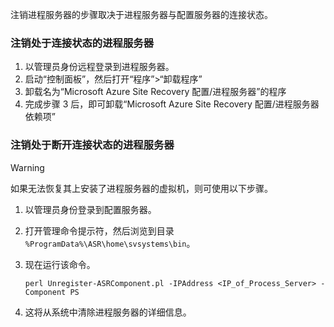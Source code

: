 注销进程服务器的步骤取决于进程服务器与配置服务器的连接状态。

### <a name="unregister-a-process-server-that-is-in-a-connected-state"></a>注销处于连接状态的进程服务器

1. 以管理员身份远程登录到进程服务器。
2. 启动“控制面板”，然后打开“程序”>“卸载程序”
3. 卸载名为“Microsoft Azure Site Recovery 配置/进程服务器”的程序
4. 完成步骤 3 后，即可卸载“Microsoft Azure Site Recovery 配置/进程服务器依赖项”

### <a name="unregister-a-process-server-that-is-in-a-disconnected-state"></a>注销处于断开连接状态的进程服务器

> [!WARNING]
> 如果无法恢复其上安装了进程服务器的虚拟机，则可使用以下步骤。

1. 以管理员身份登录到配置服务器。
2. 打开管理命令提示符，然后浏览到目录 `%ProgramData%\ASR\home\svsystems\bin`。
3. 现在运行该命令。

    ```
    perl Unregister-ASRComponent.pl -IPAddress <IP_of_Process_Server> -Component PS
    ```
4. 这将从系统中清除进程服务器的详细信息。


<!--HONumber=Feb17_HO1-->



